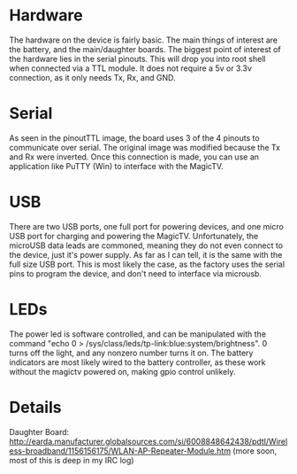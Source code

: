 # Hardware
  The hardware on the device is fairly basic. The main things of interest are the battery, and the main/daughter boards. The biggest point of interest of the hardware lies in the serial pinouts. This will drop you into root shell when connected via a TTL module. It does not require a 5v or 3.3v connection, as it only needs Tx, Rx, and GND.

# Serial
  As seen in the pinoutTTL image, the board uses 3 of the 4 pinouts to communicate over serial. The original image was modified because the Tx and Rx were inverted. Once this connection is made, you can use an application like PuTTY (Win) to interface with the MagicTV.

# USB
  There are two USB ports, one full port for powering devices, and one micro USB port for charging and powering the MagicTV. Unfortunately, the microUSB data leads are commoned, meaning they do not even connect to the device, just it's power supply. As far as I can tell, it is the same with the full size USB port. This is most likely the case, as the factory uses the serial pins to program the device, and don't need to interface via microusb.

# LEDs
  The power led is software controlled, and can be manipulated with the command "echo 0 > /sys/class/leds/tp-link\:blue\:system/brightness". 0 turns off the light, and any nonzero number turns it on.
  The battery indicators are most likely wired to the battery controller, as these work without the magictv powered on, making gpio control unlikely.

# Details
  Daughter Board: http://earda.manufacturer.globalsources.com/si/6008848642438/pdtl/Wireless-broadband/1156156175/WLAN-AP-Repeater-Module.htm
  (more soon, most of this is deep in my IRC log)
